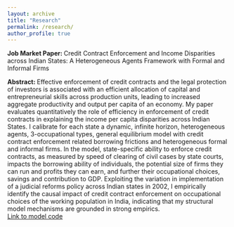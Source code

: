 ```yaml
---
layout: archive
title: "Research"
permalink: /research/
author_profile: true
---
```


<b> Job Market Paper: </b> Credit Contract Enforcement and Income Disparities across Indian States: A Heterogeneous Agents Framework with Formal and Informal Firms

<b> Abstract: </b>  Effective enforcement of credit contracts and the legal protection of investors is associated with an efficient allocation of capital and entrepreneurial skills across production units, leading to increased aggregate productivity and output per capita of an economy. My paper evaluates quantitatively the role of efficiency in enforcement of credit contracts in explaining the income per capita disparities across Indian States.  I calibrate for each state a dynamic, infinite horizon, heterogeneous agents, 3-occupational types, general equilibrium model with credit contract enforcement related borrowing frictions and heterogeneous formal and informal firms. In the model, state-specific ability to enforce credit contracts, as measured by speed of clearing of civil cases by state courts, impacts the borrowing ability of individuals, the potential size of firms they can run and profits they can earn, and further their occupational choices, savings and contribution to GDP. Exploiting the variation in implementation of a judicial reforms policy across Indian states in 2002, I empirically identify the causal impact of credit contract enforcement on occupational choices of the working population in India, indicating that my structural model mechanisms are grounded in strong empirics. <br/>
<a href="https://kritikhanna.github.io/ContractEnforcement-GE/">Link to model code</a>
